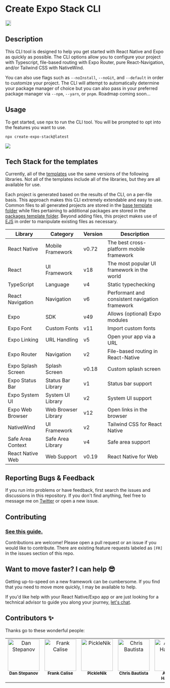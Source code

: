 # Create Expo Stack CLI

<a href="https://badge.fury.io/js/create-expo-stack"><img src="https://badge.fury.io/js/create-expo-stack.svg" alt="npm version" height="18"></a>

## Description

This CLI tool is designed to help you get started with React Native and Expo as quickly as possible. The CLI options allow you to configure your project with Typescript, file-based routing with Expo Router, pure React-Navigation, and/or Tailwind CSS with NativeWind.

You can also use flags such as `--noInstall`, `--noGit`, and `--default` in order to customize your project. The CLI will attempt to automatically determine your package manager of choice but you can also pass in your preferred package manager via `--npm`, `--yarn`, or `pnpm`. Roadmap coming soon...

## Usage

To get started, use npx to run the CLI tool. You will be prompted to opt into the features you want to use.

`npx create-expo-stack@latest`

<img src="https://github.com/danstepanov/create-expo-stack/assets/5482800/6c4b5a00-63ae-4b3d-af0b-6da805e8c547" />

## Tech Stack for the templates

Currently, all of the [templates](https://github.com/danstepanov/create-expo-stack/tree/main/src/templates) use the same versions of the following libraries. Not all of the templates include all of the libraries, but they are all available for use.

Each project is generated based on the results of the CLI, on a per-file basis. This approach makes this CLI extremely extendable and easy to use. Common files to all generated projects are stored in the [base template folder](https://github.com/danstepanov/create-expo-stack/tree/main/src/templates/base) while files pertaining to additional packages are stored in the [packages template folder](https://github.com/danstepanov/create-expo-stack/tree/main/src/templates/packages). Beyond adding files, this project makes use of [EJS](https://ejs.co/) in order to manipulate existing files as necessary.

| Library            | Category            | Version | Description                                    |
| ------------------ | ------------------- | ------- | ---------------------------------------------- |
| React Native       | Mobile Framework    | v0.72   | The best cross-platform mobile framework       |
| React              | UI Framework        | v18     | The most popular UI framework in the world     |
| TypeScript         | Language            | v4      | Static typechecking                            |
| React Navigation   | Navigation          | v6      | Performant and consistent navigation framework |
| Expo               | SDK                 | v49     | Allows (optional) Expo modules                 |
| Expo Font          | Custom Fonts        | v11     | Import custom fonts                            |
| Expo Linking       | URL Handling        | v5      | Open your app via a URL                        |
| Expo Router        | Navigation          | v2      | File-based routing in React-Native             |
| Expo Splash Screen | Splash Screen       | v0.18   | Custom splash screen                           |
| Expo Status Bar    | Status Bar Library  | v1      | Status bar support                             |
| Expo System UI     | System UI Library   | v2      | System UI support                              |
| Expo Web Browser   | Web Browser Library | v12     | Open links in the browser                      |
| NativeWind         | UI Framework        | v2      | Tailwind CSS for React Native                  |
| Safe Area Context  | Safe Area Library   | v4      | Safe area support                              |
| React Native Web   | Web Support         | v0.19   | React Native for Web                           |

## Reporting Bugs & Feedback

If you run into problems or have feedback, first search the issues and discussions in this repository. If you don't find anything, feel free to message me on [Twitter](https://twitter.com/danstepanov) or open a new issue.

## Contributing

### [See this guide.](https://github.com/danstepanov/create-expo-stack/blob/main/contributing.md)

Contributions are welcome! Please open a pull request or an issue if you would like to contribute. There are existing feature requests labeled as `[FR]` in the issues section of this repo.

## Want to move faster? I can help 😎

Getting up-to-speed on a new framework can be cumbersome. If you find that you need to move more quickly, I may be available to help.

If you'd like help with your React Native/Expo app or are just looking for a technical advisor to guide you along your journey, [let's chat](https://twitter.com/danstepanov).

## Contributors ✨

Thanks go to these wonderful people:

<table>
  <tbody>
    <tr>
      <td align="center" valign="top" width="14.28%">
        <a href="https://onlydans.gg/">
          <img src="https://pbs.twimg.com/profile_images/1689473757713514496/8fQrCrBx_400x400.jpg" width="100px;" alt="Dan Stepanov"/>
          <br />
          <sub>
            <b>Dan Stepanov</b>
          </sub>
        </a>
      </td>
      <td align="center" valign="top" width="14.28%">
        <a href="https://github.com/frankcalise/">
          <img src="https://pbs.twimg.com/profile_images/1262363198839238662/uIfRNVBY_400x400.jpg" width="100px;" alt="Frank Calise"/>
          <br />
          <sub>
            <b>Frank Calise</b>
          </sub>
        </a>
      </td>
      <td align="center" valign="top" width="14.28%">
        <a href="https://twitter.com/PickleNik0864">
          <img src="https://pbs.twimg.com/profile_images/1694518037385244672/eaS0RTwB_400x400.jpg" width="100px;" alt="PickleNik"/>
          <br />
          <sub>
            <b>PickleNik</b>
          </sub>
        </a>
      </td>
      <td align="center" valign="top" width="14.28%">
        <a href="https://twitter.com/trashh_dev">
          <img src="https://pbs.twimg.com/profile_images/1598959528518643713/aWdwBYxv_400x400.jpg" width="100px;" alt="Chris Bautista"/>
          <br />
          <sub>
            <b>Chris Bautista</b>
          </sub>
        </a>
      </td>
      <td align="center" valign="top" width="14.28%">
        <a href="https://aodhan.netlify.app/">
          <img src="https://pbs.twimg.com/profile_images/1472990183993888772/3X5J4d9__400x400.png" width="100px;" alt="Aodhan Hamilton"/>
          <br />
          <sub>
            <b>Aodhan Hamilton</b>
          </sub>
        </a>
      </td>
    </tr>
  </tbody>
</table>
